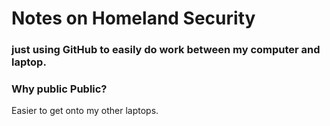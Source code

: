 # Notes on Homeland Security
### just using GitHub to easily do work between my computer and laptop.

### Why public Public?
Easier to get onto my other laptops. 

